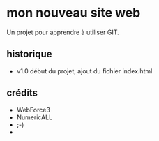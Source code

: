# mon nouveau site web

Un projet pour apprendre à utiliser GIT.


## historique

* v1.0 début du projet, ajout du fichier index.html

## crédits

* WebForce3
* NumericALL
* ;-)
* 